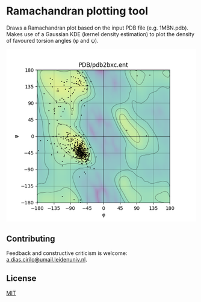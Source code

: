 # Ramachandran plotting tool

Draws a Ramachandran plot based on the input PDB file (e.g. 1MBN.pdb). Makes use of a Gaussian KDE (kernel density estimation) to plot the density of favoured torsion angles (&phi; and &psi;).

![alt text](https://github.com/alxdrcirilo/RamachanDraw/blob/master/extras/plot.png)

## Contributing
Feedback and constructive criticism is welcome: a.dias.cirilo@umail.leidenuniv.nl.

## License
[MIT](https://choosealicense.com/licenses/mit/)
